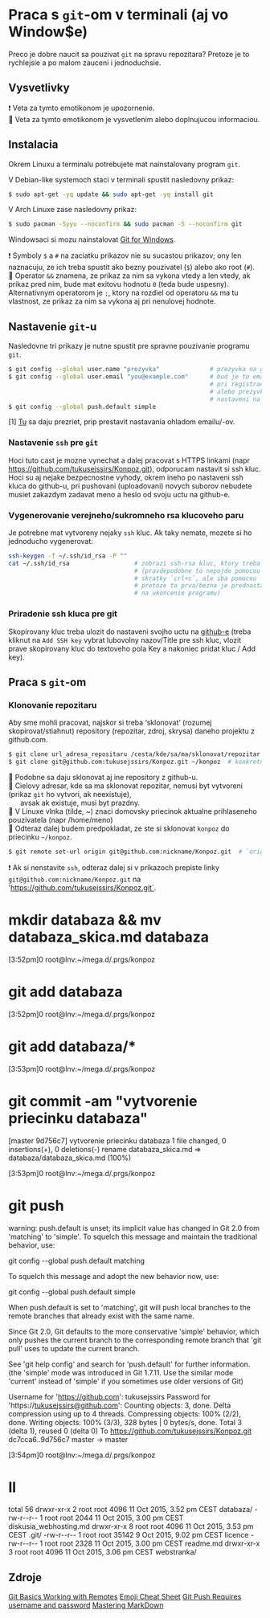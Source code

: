 # Praca s `git`-om v terminali (aj vo Window$e)

Preco je dobre naucit sa pouzivat `git` na spravu repozitara? Pretoze je to rychlejsie a po malom zauceni i&nbsp;jednoduchsie.

## Vysvetlivky

:exclamation: Veta za tymto emotikonom je upozornenie.<br/>
:star2: Veta za tymto emotikonom je vysvetlenim alebo doplnujucou informaciou.

## Instalacia

Okrem Linuxu a terminalu potrebujete mat nainstalovany program `git`.

V Debian-like systemoch staci v terminali spustit nasledovny prikaz:
```bash
$ sudo apt-get -yq update && sudo apt-get -yq install git
```

V Arch Linuxe zase nasledovny prikaz:
```bash
$ sudo pacman -Syyu --noconfirm && sudo pacman -S --noconfirm git
```

Windowsaci si mozu nainstalovat [Git for Windows](https://git-for-windows.github.io/).

:exclamation: Symboly `$` a `#` na zaciatku prikazov nie su sucastou prikazov; ony len naznacuju, ze ich treba spustit ako bezny pouzivatel (`$`) alebo ako root (`#`).<br/>
:star2: Operator `&&` znamena, ze prikaz za nim sa vykona vtedy a len vtedy, ak prikaz pred nim, bude mat exitovu hodnotu `0` (teda bude uspesny). Alternativnym operatorom je `;`, ktory na rozdiel od operatoru `&&` ma tu vlastnost, ze prikaz za nim sa vykona aj pri nenulovej hodnote.

## Nastavenie `git`-u

Nasledovne tri prikazy je nutne spustit pre spravne pouzivanie programu `git`.
```bash
$ git config --global user.name "prezyvka"              # prezyvka na github-e, napr "tukusejssirs"
$ git config --global user.email "you@example.com"      # bud je to email, ktory ste zadali
                                                        # pri registracii (to je predvolene)
                                                        # alebo prezyvka@github.com (podla
                                                        # nastaveni na github-e [1]
$ git config --global push.default simple
```
[1] [Tu](https://github.com/settings/emails) sa daju prezriet, prip prestavit nastavania ohladom emailu/-ov.

### Nastavenie `ssh` pre `git`

Hoci tuto cast je mozne vynechat a dalej pracovat s HTTPS linkami (napr https://github.com/tukusejssirs/Konpoz.git), odporucam nastavit si ssh kluc. Hoci su aj nejake bezpecnostne vyhody, okrem ineho po nastaveni ssh kluca do github-u, pri pushovani (uploadovani) novych suborov nebudete musiet zakazdym zadavat meno a heslo od svoju uctu na github-e.

### Vygenerovanie verejneho/sukromneho rsa klucoveho paru

Je potrebne mat vytvoreny nejaky `ssh` kluc. Ak taky nemate, mozete si ho jednoducho vygenerovat:

```bash
ssh-keygen -f ~/.ssh/id_rsa -P ""
cat ~/.ssh/id_rsa                  # zobrazi ssh-rsa kluc, ktory treba skopirovat
                                   # (pravdepodobne to nepojde pomocou klavesovej
                                   # skratky `crl+c`, ale iba pomocou `ctrl+shift+c`,
                                   # pretoze ta prva/bezna je prednastavena
                                   # na ukoncenie programu)
```

### Priradenie ssh kluca pre git

Skopirovany kluc treba ulozit do nastaveni svojho uctu na [github-e](https://github.com/settings/ssh) (treba kliknut na `Add SSH key` vybrat lubovolny nazov/Title pre ssh kluc, vlozit prave skopirovany kluc do textoveho pola Key a nakoniec pridat kluc / Add key).

### 



## Praca s `git`-om

### Klonovanie repozitaru

Aby sme mohli pracovat, najskor si treba ‘sklonovat’ (rozumej skopirovat/stiahnut) repository (repozitar, zdroj, skrysa) daneho projektu z github.com.

```bash
$ git clone url_adresa_repositaru /cesta/kde/sa/ma/sklonovat/repozitar  # vseobecny zapis
$ git clone git@github.com:tukusejssirs/Konpoz.git ~/konpoz  # konkretny prikaz
```

:star2: Podobne sa daju sklonovat aj ine repository z github-u.<br/>
:star2: Cielovy adresar, kde sa ma sklonovat repozitar, nemusi byt vytvoreni (prikaz `git` ho vytvori, ak neexistuje),<br/>
&nbsp;&nbsp;&nbsp;&nbsp;&nbsp;&nbsp;avsak ak existuje, musi byt prazdny.<br/>
:star2: V Linuxe vlnka (tilde, ~) znaci domovsky priecinok aktualne prihlaseneho pouzivatela (napr /home/meno)<br/>
:star2: Odteraz dalej budem predpokladat, ze ste si sklonovat `konpoz` do priecinku `~/konpoz`.




```bash
$ git remote set-url origin git@github.com:nickname/Konpoz.git  # `origin` moze byt cokolvek
```

:exclamation: Ak si nenstavite `ssh`, odteraz dalej si v prikazoch prepiste linky `git@github.com:nickname/Konpoz.git` na 'https://github.com/tukusejssirs/Konpoz.git`.	

# mkdir databaza && mv databaza_skica.md databaza

[3:52pm]0 root@lnv:~/mega.d/.prgs/konpoz
# git add databaza

[3:52pm]0 root@lnv:~/mega.d/.prgs/konpoz
# git add databaza/*

[3:53pm]0 root@lnv:~/mega.d/.prgs/konpoz
# git commit -am "vytvorenie priecinku databaza"
[master 9d756c7] vytvorenie priecinku databaza
 1 file changed, 0 insertions(+), 0 deletions(-)
 rename databaza_skica.md => databaza/databaza_skica.md (100%)

[3:53pm]0 root@lnv:~/mega.d/.prgs/konpoz
# git push
warning: push.default is unset; its implicit value has changed in
Git 2.0 from 'matching' to 'simple'. To squelch this message
and maintain the traditional behavior, use:

  git config --global push.default matching

To squelch this message and adopt the new behavior now, use:

  git config --global push.default simple

When push.default is set to 'matching', git will push local branches
to the remote branches that already exist with the same name.

Since Git 2.0, Git defaults to the more conservative 'simple'
behavior, which only pushes the current branch to the corresponding
remote branch that 'git pull' uses to update the current branch.

See 'git help config' and search for 'push.default' for further information.
(the 'simple' mode was introduced in Git 1.7.11. Use the similar mode
'current' instead of 'simple' if you sometimes use older versions of Git)

Username for 'https://github.com': tukusejssirs
Password for 'https://tukusejssirs@github.com': 
Counting objects: 3, done.
Delta compression using up to 4 threads.
Compressing objects: 100% (2/2), done.
Writing objects: 100% (3/3), 328 bytes | 0 bytes/s, done.
Total 3 (delta 1), reused 0 (delta 0)
To https://github.com/tukusejssirs/Konpoz.git
   dc7cca6..9d756c7  master -> master

[3:54pm]0 root@lnv:~/mega.d/.prgs/konpoz
# ll
total 56
drwxr-xr-x 2 root root  4096  11 Oct 2015,  3.52 pm CEST	 databaza/
-rw-r--r-- 1 root root  2044  11 Oct 2015,  3.00 pm CEST	 diskusia_webhosting.md
drwxr-xr-x 8 root root  4096  11 Oct 2015,  3.53 pm CEST	 .git/
-rw-r--r-- 1 root root 35142   9 Oct 2015,  9.02 pm CEST	 licence
-rw-r--r-- 1 root root  2328  11 Oct 2015,  3.00 pm CEST	 readme.md
drwxr-xr-x 3 root root  4096  11 Oct 2015,  3.06 pm CEST	 webstranka/



## Zdroje

[Git Basics Working with Remotes](http://git-scm.com/book/en/v2/Git-Basics-Working-with-Remotes)
[Emoji Cheat Sheet](http://www.emoji-cheat-sheet.com/)
[Git Push Requires username and password](http://stackoverflow.com/questions/6565357/git-push-requires-username-and-password)
[Mastering	 MarkDown](https://guides.github.com/features/mastering-markdown/)
